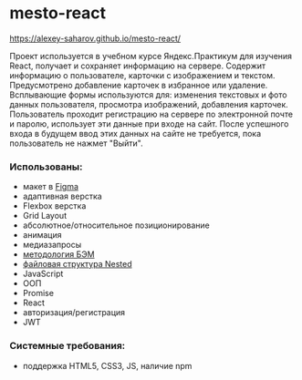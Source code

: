 # mesto-react

https://alexey-saharov.github.io/mesto-react/

Проект используется в учебном курсе Яндекс.Практикум для изучения React, получает и сохраняет
информацию на сервере. Содержит информацию о пользователе, карточки с изображением и текстом.
Предусмотрено добавление карточек в избранное или удаление. Всплывающие формы используются для:
изменения текстовых и фото данных пользователя, просмотра изображений, добавления карточек. 
Пользователь проходит регистрацию на сервере по электронной почте и паролю, использует эти данные 
при входе на сайт. После успешного входа в будущем ввод этих данных на сайте не требуется, пока 
пользователь не нажмет "Выйти".

### Использованы:

* макет в [Figma](https://www.figma.com/)
* адаптивная верстка
* Flexbox верстка
* Grid Layout
* абсолютное/относительное позиционирование
* анимация
* медиазапросы
* [методология БЭМ](https://ru.bem.info/)
* [файловая структура Nested](https://ru.bem.info/methodology/filestructure/#nested)
* JavaScript
* ООП
* Promise
* React
* авторизация/регистрация
* JWT

### Системные требования:
* поддержка HTML5, CSS3, JS, наличие npm